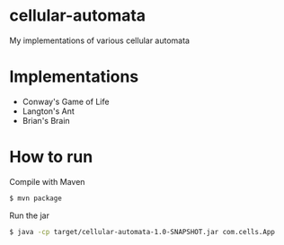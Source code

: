 # cellular-automata
My implementations of various cellular automata

# Implementations
* Conway's Game of Life
* Langton's Ant
* Brian's Brain

# How to run
Compile with Maven
```Bash
$ mvn package
```

Run the jar
```Bash
$ java -cp target/cellular-automata-1.0-SNAPSHOT.jar com.cells.App
```
